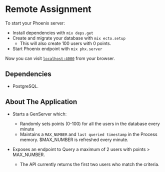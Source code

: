 # Remote Assignment

To start your Phoenix server:

* Install dependencies with `mix deps.get`
* Create and migrate your database with `mix ecto.setup`
  * This will also create 100 users with 0 points.
* Start Phoenix endpoint with `mix phx.server`

Now you can visit [`localhost:4000`](http://localhost:4000) from your browser.

## Dependencies

* PostgreSQL.

## About The Application

* Starts a GenServer which:
  * Randomly sets points (0-100) for all the users in the database every minute
  * Maintains a `MAX_NUMBER` and `last queried timestamp` in the Process memory. $MAX_NUMBER is refreshed every minute.

* Exposes an endpoint to Query a maximum of 2 users with points > MAX_NUMBER.
  * The API currently returns the first two users who match the criteria.
